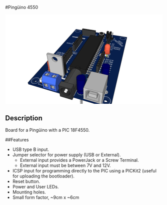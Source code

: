 #Pingüino 4550

![3D Top View](3DModel/Pinguino4550_3D_front.png)

## Description

Board for a Pingüino with a PIC 18F4550.

##Features
- USB type B input.
- Jumper selector for power supply (USB or External).
	- External input provides a PowerJack or a Screw Terminal.
	- External input must be between 7V and 12V.
- ICSP input for programming directly to the PIC using a PICKit2 (useful for uploading the bootloader).
- Reset button.
- Power and User LEDs.
- Mounting holes.
- Small form factor, ~9cm x ~6cm

